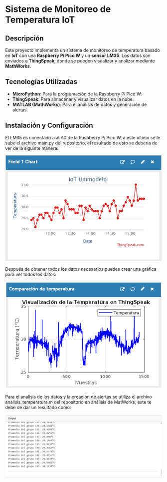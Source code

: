 # Sistema de Monitoreo de Temperatura IoT

## Descripción
Este proyecto implementa un sistema de monitoreo de temperatura basado en **IoT** con una **Raspberry Pi Pico W** y un **sensor LM35**. Los datos son enviados a **ThingSpeak**, donde se pueden visualizar y analizar mediante **MathWorks**.

## Tecnologías Utilizadas
- **MicroPython**: Para la programación de la Raspberry Pi Pico W.
- **ThingSpeak**: Para almacenar y visualizar datos en la nube.
- **MATLAB (MathWorks)**: Para el análisis de datos y generación de alertas.

## Instalación y Configuración
El LM35 es conectado a al A0 de la Raspberry Pi Pico W, a este ultimo se le sube el archivo main.py del repositorio, el resultado de esto se deberia de ver de la siguinte manera:

![image alt](https://github.com/MiguelArmandoRamosCauich/IoT-Unimodelo-IMK-6/blob/be7d7410841e02affcfeead9e20c787c26a87708/Images/ThinSpeakDa.png)

Después de obtener todos los datos necesarios puedes crear una gráfica para ver todos los datos:

![image alt](https://github.com/MiguelArmandoRamosCauich/IoT-Unimodelo-IMK-6/blob/be7d7410841e02affcfeead9e20c787c26a87708/Images/DatosFin.png)

Para el analisis de los datos y la creación de alertas se utiliza el archivo analisis_temperatura.m del repositorio en análisis de MatWorks, este te debe de dar un resultado como:

![image alt](https://github.com/MiguelArmandoRamosCauich/IoT-Unimodelo-IMK-6/blob/be7d7410841e02affcfeead9e20c787c26a87708/Images/MatWorksRes.png)
